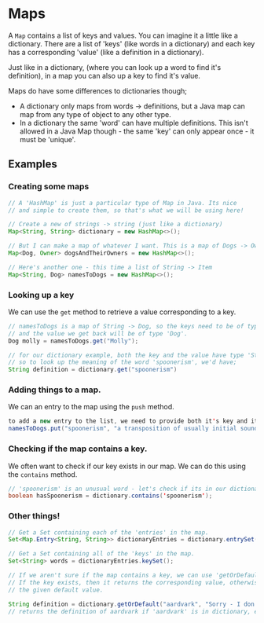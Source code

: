 # Maps

A `Map` contains a list of keys and values. You can imagine it a little like a 
dictionary. There are a list of 'keys' (like words in a dictionary) and each key has 
a corresponding 'value' (like a definition in a dictionary).

Just like in a dictionary, (where you can look up a word to find it's definition), in
a map you can also up a key to find it's value.

Maps do have some differences to dictionaries though;

- A dictionary only maps from words -> definitions, but a Java map can map from any
type of object to any other type.
- In a dictionary the same 'word' can have multiple definitions. This isn't allowed 
in a Java Map though - the same 'key' can only appear once - it must be 'unique'.

## Examples

### Creating some maps
```java
// A 'HashMap' is just a particular type of Map in Java. Its nice
// and simple to create them, so that's what we will be using here!

// Create a new of strings -> string (just like a dictionary)
Map<String, String> dictionary = new HashMap<>();

// But I can make a map of whatever I want. This is a map of Dogs -> Owners
Map<Dog, Owner> dogsAndTheirOwners = new HashMap<>();

// Here's another one - this time a list of String -> Item
Map<String, Dog> namesToDogs = new HashMap<>();
```

### Looking up a key
We can use the `get` method to retrieve a value corresponding to a key.
```java
// namesToDogs is a map of String -> Dog, so the keys need to be of type 'String' 
// and the value we get back will be of type 'Dog'.
Dog molly = namesToDogs.get("Molly");

// for our dictionary example, both the key and the value have type 'String',
// so to look up the meaning of the word 'spoonerism', we'd have;
String definition = dictionary.get("spoonerism")
```

### Adding things to a map.
We can an entry to the map using the `push` method.
```java
to add a new entry to the list, we need to provide both it's key and its value.
namesToDogs.put("spoonerism", "a transposition of usually initial sounds of two or more words (as in tons of soil for sons of toil)");
```

### Checking if the map contains a key.
We often want to check if our key exists in our map. We can do this using the `contains` method.
```java
// 'spoonerism' is an unusual word - let's check if its in our dictionary!
boolean hasSpoonerism = dictionary.contains('spoonerism');
```

### Other things!
```java
// Get a Set containing each of the 'entries' in the map.
Set<Map.Entry<String, String>> dictionaryEntries = dictionary.entrySet();
```

```java
// Get a Set containing all of the 'keys' in the map.
Set<String> words = dictionaryEntries.keySet();
```

```java
// If we aren't sure if the map contains a key, we can use 'getOrDefault'.
// If the key exists, then it returns the corresponding value, otherwise it returns 
// the given default value.

String definition = dictionary.getOrDefault("aardvark", "Sorry - I don't know that word.");
// returns the definition of aardvark if 'aardvark' is in dictionary, else "Sorry - I don't know that word." 
```


